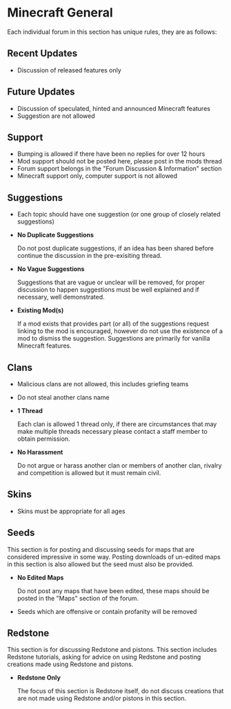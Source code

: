 # Minecraft General

Each individual forum in this section has unique rules, they are as follows:

## Recent Updates

* Discussion of released features only

## Future Updates

* Discussion of speculated, hinted and announced Minecraft features 
* Suggestion are not allowed

## Support

* Bumping is allowed if there have been no replies for over 12 hours
* Mod support should not be posted here, please post in the mods thread
* Forum support belongs in the "Forum Discussion & Information" section
* Minecraft support only, computer support is not allowed

## Suggestions

* Each topic should have one suggestion (or one group of closely related 
    suggestions)
* __No Duplicate Suggestions__

    Do not post duplicate suggestions, if an idea has been shared before continue
    the discussion in the pre-exisiting thread.

* __No Vague Suggestions__

    Suggestions that are vague or unclear will be removed, for proper discussion
    to happen suggestions must be well explained and if necessary, well 
    demonstrated.

* __Existing Mod(s)__

    If a mod exists that provides part (or all) of the suggestions request linking
    to the mod is encouraged, however do not use the existence of a mod to 
    dismiss the suggestion. Suggestions are primarily for vanilla Minecraft
    features.

## Clans

* Malicious clans are not allowed, this includes griefing teams
* Do not steal another clans name
* __1 Thread__

    Each clan is allowed 1 thread only, if there are circumstances that may make
    multiple threads necessary please contact a staff member to obtain 
    permission.

* __No Harassment__

    Do not argue or harass another clan or members of another clan, rivalry and 
    competition is allowed but it must remain civil.

## Skins

* Skins must be appropriate for all ages

## Seeds

This section is for posting and discussing seeds for maps that are considered
impressive in some way. Posting downloads of un-edited maps in this section is 
also allowed but the seed must also be provided.

* __No Edited Maps__

    Do not post any maps that have been edited, these maps should be posted in
    the "Maps" section of the forum.

* Seeds which are offensive or contain profanity will be removed

## Redstone

This section is for discussing Redstone and pistons. This section includes
Redstone tutorials, asking for advice on using Redstone and posting creations 
made using Redstone and pistons.

* __Redstone Only__

    The focus of this section is Redstone itself, do not discuss creations that 
    are not made using Redstone and/or pistons in this section.